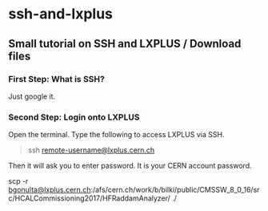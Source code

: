 # ssh-and-lxplus
## Small tutorial on SSH and LXPLUS / Download files

### First Step: What is SSH? 

Just google it. 

### Second Step: Login onto LXPLUS

Open the terminal. Type the following to access LXPLUS via SSH.

> ssh remote-username@lxplus.cern.ch

Then it will ask you to enter password. It is your CERN account password.





scp -r bgonulta@lxplus.cern.ch:/afs/cern.ch/work/b/bilki/public/CMSSW_8_0_16/src/HCALCommissioning2017/HFRaddamAnalyzer/ ./
